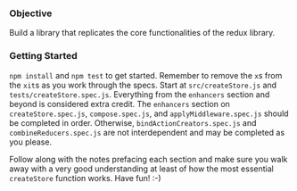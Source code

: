 ### Objective

Build a library that replicates the core functionalities of the redux library.

### Getting Started

`npm install` and `npm test` to get started. Remember to remove the `x`s from the `xit`s as you work through the specs. Start at `src/createStore.js` and `tests/createStore.spec.js`. Everything from the `enhancers` section and beyond is considered extra credit. The `enhancers` section on `createStore.spec.js`, `compose.spec.js`, and `applyMiddleware.spec.js` should be completed in order. Otherwise, `bindActionCreators.spec.js` and `combineReducers.spec.js` are not interdependent and may be completed as you please.

Follow along with the notes prefacing each section and make sure you walk away with a very good understanding at least of how the most essential `createStore` function works. Have fun! :-)
